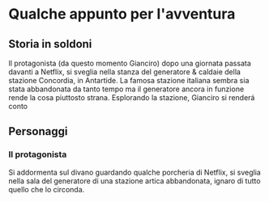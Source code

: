 # Qualche appunto per l'avventura

## Storia in soldoni
Il protagonista (da questo momento Gianciro) dopo una giornata passata davanti a Netflix, si sveglia nella stanza del generatore & caldaie della stazione Concordia, in Antartide. La famosa stazione italiana sembra sia stata abbandonata da tanto tempo ma il generatore ancora in funzione rende la cosa piuttosto strana. Esplorando la stazione, Gianciro si renderá conto 

## Personaggi
### Il protagonista
Si addormenta sul divano guardando qualche porcheria di Netflix, si sveglia nella sala del generatore di una stazione artica abbandonata, ignaro di tutto quello che lo circonda.
###